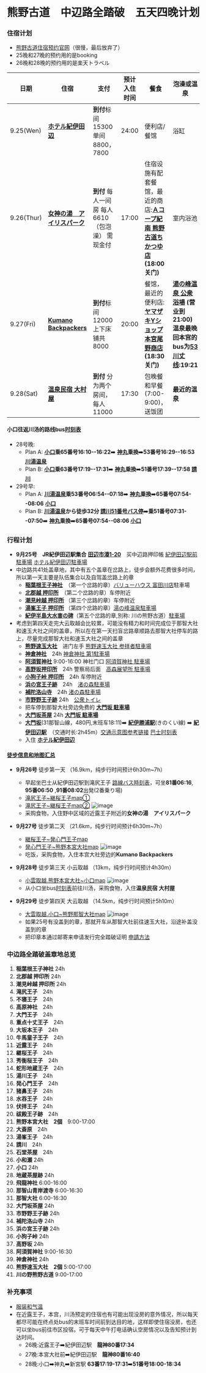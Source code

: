 # 熊野古道　中辺路全踏破　五天四晚计划

### 住宿计划 
- [熊野古道住宿预约官网](https://www.kumano-travel.com/ja/mypage)（很慢，最后放弃了）
- 25晚和27晚的预约用的是booking
- 26晚和28晚的预约用的是楽天トラベル

| 日期 | 住宿 | 支付 | 预计入住时间 | 餐食 | 泡澡或温泉 |
| --- | --- | --- | --- | --- | --- |
| 9.25(Wen) | **[ホテル紀伊田辺](https://maps.app.goo.gl/rG8FBHrtSSXUFHAM8)** | **到付**标间15300 单间8800，7800 | 24:00 | 便利店/餐馆 | 浴缸 |
| 9.26(Thur) | **[女神の湯　アイリスパーク](https://maps.app.goo.gl/MSSRWBLivvesEH2SA)** | **到付** 每人一间房 每人6610（包泡澡） 需现金付 | 17:00 | 住宿设施有配套餐馆，最近的商店:**[Ａコープ紀南 熊野古道ちかつゆ店](https://maps.app.goo.gl/6mDnB3deX6sQNGBeA)(18:00关门)** | 室内浴池 |
| 9.27(Fri) | **[Kumano Backpackers](https://maps.app.goo.gl/qz5P1g7sJXMSfsum8)** | **到付**标间12000 上下床铺共8000 | 20:00 | 餐馆，最近的便利店:**[ヤマザキYショップ本宮尾野商店](https://maps.app.goo.gl/F3hrf6LbiQPUSLSL9)(18:30关门)** | **[湯の峰温泉 公衆浴場](https://maps.app.goo.gl/AoksLPUJKHk739hR9) (营业到21:00)  温泉最晚回本宫的bus为[53川丈线](https://maps.app.goo.gl/WJN8acVN3bzodpw78):19:21** |
| 9.28(Sat) | **[温泉民宿 大村屋](https://maps.app.goo.gl/6Q6gHsARJCLuPWSK7)** | **到付** 分为两个房间，每人11000 | 17:30 | 包晚餐和早餐(7:00-9:00)，送饭团| **最近的温泉** |

#### 小口往返川汤的路线bus[时刻表](https://www2.tb-kumano.jp/en/transport/pdf/Hongu-Koguchi-Shingu-bus.pdf)
- 28号晚:
    - Plan A: **[小口](https://maps.app.goo.gl/VE9nd9gxrkV8tZcD9)乗65番号16:10--16:22**➡️ **[神丸](https://maps.app.goo.gl/XbaULd21ddiAzH2PA)乗換**➡️**53番号16:29--16:53 [川湯温泉](https://maps.app.goo.gl/dT2u3E4XjWXVjstU9)**
    - Plan B: **[小口](https://maps.app.goo.gl/VE9nd9gxrkV8tZcD9)乗63番号17:19--17:31**➡️ **[神丸](https://maps.app.goo.gl/XbaULd21ddiAzH2PA)乗換**➡️**51番号17:39--17:58 [請川](https://maps.app.goo.gl/pr7sFYS5YVrRDTEu8)**
- 29号早:
    - Plan A: **[川湯温泉](https://maps.app.goo.gl/dT2u3E4XjWXVjstU9)乗53番号06:54--07:18**➡️ **[神丸](https://maps.app.goo.gl/XbaULd21ddiAzH2PA)乗換**➡️**65番号07:54--08:06** **[小口](https://maps.app.goo.gl/VE9nd9gxrkV8tZcD9)**
    - Plan B: **[川湯温泉](https://maps.app.goo.gl/dT2u3E4XjWXVjstU9)から徒歩32分 [請川51番号バス停](https://maps.app.goo.gl/pr7sFYS5YVrRDTEu8)**➡️**乗51番号07:31--07:50**➡️ **[神丸](https://maps.app.goo.gl/XbaULd21ddiAzH2PA)乗換**➡️**65番号07:54--08:06 [小口](https://maps.app.goo.gl/VE9nd9gxrkV8tZcD9)**

### 行程计划
- **9月25号**　**JR紀伊田辺駅集合** **[田辺市湊1-20](https://maps.app.goo.gl/bHGXLAvi174t2yWg8)**　买中辺路押印帳 [紀伊田辺駅前駐車場](https://maps.app.goo.gl/3vENDwTPzEKb1BJn7) [ホテル紀伊田辺駐車場](https://maps.app.goo.gl/ARkGXgMMBmu7bh4t6) 
- 中边路共41处盖章地，其中有五个盖章在岔路上，徒步会额外花费很多时间，所以第一天主要是队伍集合以及自驾盖岔路上的章　
    - **[稲葉根王子神社](https://maps.app.goo.gl/Xb331PunCan1XVX17)**　（第一个岔路的章）[バリューハウス 富田川店](https://maps.app.goo.gl/Dj3SFpXnAG7Y7cKBA)駐車場
    - **[北郡越 押印所](https://maps.app.goo.gl/Ck6HqqUMo82RrZwS7)**　（第二个岔路的章）车停附近
    - **[潮見峠越 押印所](https://maps.app.goo.gl/sqLrfhLrRdzBKz198)** （第三个岔路的章）车停附近
    - **[湯峯王子 押印所](https://maps.app.goo.gl/nv4dyvxnK1xu5AuJ6)** （第四个岔路的章）[湯の峰温泉駐車場](https://maps.app.goo.gl/g3rgiXbb97we9ZiQA)
    - **[紀伊半島大水害の碑](https://maps.app.goo.gl/d2xspowhCxXk7hrm7)**（第五个岔路的章,別称: 川の熊野古道）[駐車場](https://maps.app.goo.gl/m5hAXnkaEueYqxnp6)
- 考虑到第四天走完大云取越会比较累，可能没有精力和时间完成位于那智大社和速玉大社之间的盖章，所以在在第一天扫盲岔路章顺路去那智大社停车的路上，尽量完成那智大社和速玉大社之间的盖章
    - **[熊野速玉大社](https://maps.app.goo.gl/rmECTqUw7Dso4aHn8)**　进门左手 [熊野速玉大社 参拝者駐車場](https://maps.app.goo.gl/pujKyPJrwgwTWTNH6)
    - **[神倉神社](https://maps.app.goo.gl/A32Ep7zF4EjvPbkt9)**　24h [神倉神社 第1駐車場](https://maps.app.goo.gl/jtN7EDZHzzZmerTs6)
    - **[阿須賀神社](https://maps.app.goo.gl/H16v25m7P6ZC2Qqs9)** 9:00-16:00 神社门口 [阿須賀神社 駐車場](https://maps.app.goo.gl/xppmbjyNDkMRnca69)
    - **[高野坂押印所](https://maps.app.goo.gl/NZaRMif5ifE1BPXn6)**　24h 警察局后面　[高森展望所 駐車場](https://maps.app.goo.gl/Fyrk1c8hDSGe2vx88)
    - **[小狗子峠 押印所](https://maps.app.goo.gl/sZWxyug1VEkN3HCf9)**　24h 车停附近
    - **[浜の宮王子跡](https://maps.app.goo.gl/3q98cACrryDFj6x76)**　24h　[渚の森駐車場](https://maps.app.goo.gl/aDhNByD5QWntXAby7)
    - **[補陀洛山寺](https://maps.app.goo.gl/8Q1MapiVzhvVmhdC9)**　24h [渚の森駐車場](https://maps.app.goo.gl/aDhNByD5QWntXAby7)
    - **[市野野王子跡](https://maps.app.goo.gl/UM7Zx2K3VbSaFYp47)** 24h　[公衆トイレ](https://maps.app.goo.gl/Qe9H9wH56kwEqWru7)
    - 把车停到那智大社旁边免费的 **[大門坂 駐車場](https://maps.app.goo.gl/1JdhYFAdCCCKcWm56)**
    - **[大門坂茶屋](https://maps.app.goo.gl/x4CUthqA5SA1aRhh6)** 24h **[大門坂 駐車場](https://maps.app.goo.gl/1JdhYFAdCCCKcWm56)**
    - **[大門坂](https://maps.app.goo.gl/begJN9w6rYpV9ZBr7)**(31那智山線，480円,末班车18:11)➡️ **[紀伊勝浦駅](https://maps.app.goo.gl/QWuSx3LsX2tw6HrLA)**(きのくい線) ➡️ **[紀伊田辺駅](https://maps.app.goo.gl/GziwJqnFfi4LxvUbA)**　（交通时长:2h45m）[交通示意图参考链接](https://www.tb-kumano.jp/kumano-kodo/kodo-bustimetable/) [巴士时刻表](https://www2.tb-kumano.jp/en/transport/pdf/Nachi-Kii-Katsuura-bus.pdf)
    - 入住 **[ホテル紀伊田辺](https://maps.app.goo.gl/TwioHERFhmav1Xqa8)**

#### [徒步信息和地图汇总](https://www2.tb-kumano.jp/kumano-kodo/pdf/Kumano-Kodo-Nakahechi-Route-Maps-Complete.pdf)
- **9月26号**  徒步第一天 （16.9km，纯步行时间预计6h30m~7h）
    - 早起坐巴士从紀伊田辺駅到滝尻王子 [路線バス時刻表](https://www2.tb-kumano.jp/en/transport/pdf/Tanabe-Shirahama-to-Hongu-bus.pdf)，可坐**81番06:16**, **95番06:50** ,**91番08:02**出発(2番乗り場)
    - [滝尻王子~継桜王子map①](https://www2.tb-kumano.jp/kumano-kodo/pdf/Kumano-Kodo-Nakahechi-Route-Maps-Takijiri-oji-Takahara.pdf)
    - [滝尻王子~継桜王子map②](https://www2.tb-kumano.jp/kumano-kodo/pdf/Kumano-Kodo-Nakahechi-Route-Maps-Takahara-Tsugizakura-oji.pdf)
![image](https://github.com/user-attachments/assets/d482f314-a6bc-45af-8e7d-77d441dba022)
    - 采购食物，入住野中区域的近露王子附近的**女神の湯　アイリスパーク**

- **9月27号**  徒步第二天 （21.6km，纯步行时间预计6h30m~7h）
    - [継桜王子~発心門王子map](https://www2.tb-kumano.jp/kumano-kodo/pdf/Kumano-Kodo-Nakahechi-Route-Maps-Tsugizakura-oji-Hosshinmon-oji.pdf)
    - [発心門王子~熊野本宮大社map](https://www2.tb-kumano.jp/kumano-kodo/pdf/Kumano-Kodo-Nakahechi-Route-Maps-Hongu.pdf)
![image](https://github.com/user-attachments/assets/6b9efa26-46da-4751-9239-d3b7bfd66758)
    - 吃饭，采购食物，入住本宫大社旁边的**Kumano Backpackers**

- **9月28号**  徒步第三天 小云取越 （13km，纯步行时间预计4h30m）
    - [小雲取越.熊野本宮大社~小口map](http://www2.tb-kumano.jp/kumano-kodo/pdf/Kumano-Kodo-Nakahechi-Route-Maps-Kogumotori-goe.pdf)
![image](https://github.com/user-attachments/assets/8e2d9198-8835-4cb0-9822-f64792c2d843)
    - 从小口坐bus[时刻表](https://www2.tb-kumano.jp/en/transport/pdf/Hongu-Koguchi-Shingu-bus.pdf)前往川汤，采购食物，入住**温泉民宿 大村屋**

- **9月29号**  徒步第四天 大云取越 （14.5km，纯步行时间预计5h10m）
    - [大雲取越.小口~熊野那智大社map](http://www2.tb-kumano.jp/kumano-kodo/pdf/Kumano-Kodo-Nakahechi-Route-Maps-Ogumotori-goe.pdf)
![image](https://github.com/user-attachments/assets/06b7f920-ec63-4e6c-8392-8bd95ed2ef96)
    - 如果25号有没盖到的章，那就开车从那智大社前往速玉大社，沿途补盖没盖到的章
    - 把印章本通过邮寄来申请发行完全踏破证明 [申請方法](https://assets.ctfassets.net/8kohjgazu1qe/5NaZKtelNl7tgiquVaIhmx/1419a8d4bc663aff8de2f1b978c3d3f9/nakahechi_touha_shoumeisho_2022_11.pdf)

### 中边路全踏破盖章地总览
1. **稲葉根王子神社** 24h
2. **北郡越 押印所** 24h
3. **潮見峠越 押印所** 24h
4. **滝尻王子**　24h
5. **不寝王子**　24h
6. **高原神社**　24h
7. **大門王子**　24h
8. **重点十丈王子**　24h
9. **大坂本王子**　24h
10. **牛馬童子王子**　24h
11. **近露王子**　24h
12. **継桜王子**　24h
13. **秀衡桜王子**　24h
14. **蛇形地蔵王子**　24h
15. **湯川王子**　24h
16. **発心門王子**　24h
17. **猪鼻王子**　24h
18. **水吞王子**　24h
19. **伏拝王子**　24h
20. **祓殿王子跡**　24h
21. **熊野本宮大社　2個**　9:00-17:00
22. **大斎原**　24h
23. **湯峯王子**　24h
24. **請川**　24h
25. **石堂茶屋**　24h
26. **小和瀬** 24h
27. **小口** 24h
28. **地蔵茶屋跡** 24h
29. **飛龍神社** 6:00-16:00
30. **那智山青岸渡寺** 6:00-16:30 
31. **那智大社** 6:00-16:30
32. **大門坂茶屋** 24h
33. **市野野王子跡** 24h
34. **補陀洛山寺** 24h
35. **浜の宮王子跡** 24h
36. **小狗子峠** 24h 
37. **高野坂** 24h
38. **阿須賀神社** 9:00-16:30
39. **神倉神社** 24h
40. **熊野速玉大社　2個** 5:00-17:00
41. **川の野熊野古道** 9:00-17:00

### 补充事项
- [服装和气温](https://www.kumano-guesthouse.com/kumanokodo_chui_kumanohongutouristassociation.pdf)
- 在近露王子，本宫，川汤预定的住宿也有可能出现没房的意外情况，所以每天都尽可能在终点处bus的末班车时间前到达目的地，这样即使住宿没房，也还可以坐bus前往市区投宿。可于每天中午打电话确认空房情况以及告知预计到达时间。
    - 26晚:近露王子➡️紀伊田辺駅　**龍神80番17:34**
    - 27晚:本宮大社前➡️紀伊田辺駅　**龍神80番16:40**
    - 28晚:小口➡️神丸➡️新宮駅 **63番17:19-17:31**➡️**51番号18:00-18:34**
